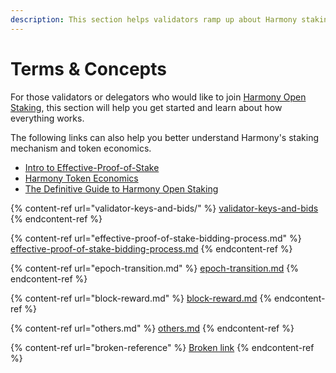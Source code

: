 ```yaml
---
description: This section helps validators ramp up about Harmony staking
---
```


# Terms & Concepts

For those validators or delegators who would like to join [Harmony Open Staking](http://staking.harmony.one/), this section will help you get started and learn about how everything works.&#x20;

The following links can also help you better understand Harmony's staking mechanism and token economics.

* [Intro to Effective-Proof-of-Stake](https://medium.com/harmony-one/introducing-harmonys-effective-proof-of-stake-epos-2d39b4b8d58)
* [Harmony Token Economics](https://medium.com/harmony-one/harmonys-new-tokenomics-bcdac0db60d7)
* [The Definitive Guide to Harmony Open Staking](https://medium.com/harmony-one/the-definitive-guide-to-harmony-open-staking-6c78976a7d63)



{% content-ref url="validator-keys-and-bids/" %}
[validator-keys-and-bids](validator-keys-and-bids/)
{% endcontent-ref %}

{% content-ref url="effective-proof-of-stake-bidding-process.md" %}
[effective-proof-of-stake-bidding-process.md](effective-proof-of-stake-bidding-process.md)
{% endcontent-ref %}

{% content-ref url="epoch-transition.md" %}
[epoch-transition.md](epoch-transition.md)
{% endcontent-ref %}

{% content-ref url="block-reward.md" %}
[block-reward.md](block-reward.md)
{% endcontent-ref %}

{% content-ref url="others.md" %}
[others.md](others.md)
{% endcontent-ref %}

{% content-ref url="broken-reference" %}
[Broken link](broken-reference)
{% endcontent-ref %}

